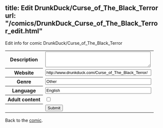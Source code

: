 title: Edit DrunkDuck/Curse_of_The_Black_Terror
url: "/comics/DrunkDuck_Curse_of_The_Black_Terror_edit.html"
---
Edit info for comic DrunkDuck/Curse_of_The_Black_Terror

<form name="comic" action="http://gaepostmail.appspot.com/comic/" method="post">
<table class="comicinfo">
<tr>
<th>Description</th><td><textarea name="description" cols="40" rows="3"></textarea></td>
</tr>
<tr>
<th>Website</th><td><input type="text" name="url" value="http://www.drunkduck.com/Curse_of_The_Black_Terror/" size="40"/></td>
</tr>
<tr>
<th>Genre</th><td><input type="text" name="genre" value="Other" size="40"/></td>
</tr>
<tr>
<th>Language</th><td><input type="text" name="language" value="English" size="40"/></td>
</tr>
<tr>
<th>Adult content</th><td><input type="checkbox" name="adult" value="adult" /></td>
</tr>
<tr>
<th></th><td>
<input type="hidden" name="comic" value="DrunkDuck_Curse_of_The_Black_Terror" />
<input type="submit" name="submit" value="Submit" />
</td>
</tr>
</table>
</form>

Back to the [comic](DrunkDuck_Curse_of_The_Black_Terror.html).
